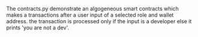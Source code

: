 The contracts.py demonstrate an algogeneous smart contracts which makes a transactions after a user input of a selected role and wallet address. the transaction is processed only if the input is a developer else it prints 'you are not a dev'.